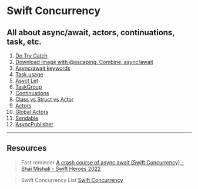 # Swift Concurrency

## All about async/await, actors, continuations, task, etc.

1. [Do Try Catch](https://github.com/alexbreamdev/SwiftConcurrency/blob/main/SwiftConcurrency2/DoTryCatchView.swift)
2. [Download image with @escaping, Combine, async/await](https://github.com/alexbreamdev/SwiftConcurrency/blob/main/SwiftConcurrency2/DownloadImageWithAsyncView.swift)
3. [Async/await keywords](https://github.com/alexbreamdev/SwiftConcurrency/tree/main/SwiftConcurrency2/AsyncAwaitKeywords)
4. [Task usage](https://github.com/alexbreamdev/SwiftConcurrency/tree/main/SwiftConcurrency2/Task)
5. [Asyct Let](https://github.com/alexbreamdev/SwiftConcurrency/blob/main/SwiftConcurrency2/AsyncLetView.swift)
6. [TaskGroup](https://github.com/alexbreamdev/SwiftConcurrency/tree/main/SwiftConcurrency2/Task)
7. [Continuations](https://github.com/alexbreamdev/SwiftConcurrency/blob/main/SwiftConcurrency2/ContinuationsView.swift)
8. [Class vs Struct vs Actor](https://github.com/alexbreamdev/SwiftConcurrency/blob/main/SwiftConcurrency2/StructClassExampleView.swift)
9. [Actors](https://github.com/alexbreamdev/SwiftConcurrency/blob/main/SwiftConcurrency2/ActorsExampleView.swift)
10. [Global Actors](https://github.com/alexbreamdev/SwiftConcurrency/blob/main/SwiftConcurrency2/GlobalActorsView.swift)
11. [Sendable](https://github.com/alexbreamdev/SwiftConcurrency/blob/main/SwiftConcurrency2/SendableView.swift)
12. [AsyncPublisher](https://github.com/alexbreamdev/SwiftConcurrency/blob/main/SwiftConcurrency2/AsyncPublisherView.swift)
---
## Resources
> Fast reminder
[A crash course of async await (Swift Concurrency) - Shai Mishali - Swift Heroes 2022](https://www.youtube.com/watch?v=uWqy5KZXSlA) 

> Swift Concurrency List
[Swift Concurrency](https://www.youtube.com/playlist?list=PLwvDm4Vfkdphr2Dl4sY4rS9PLzPdyi8PM) 
